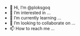 - 👋 Hi, I’m @ploksgoq
- 👀 I’m interested in ...
- 🌱 I’m currently learning ...
- 💞️ I’m looking to collaborate on ...
- 📫 How to reach me ...

<!---
ploksgoq/ploksgoq is a ✨ special ✨ repository because its `README.md` (this file) appears on your GitHub profile.
You can click the Preview link to take a look at your changes.
--->
